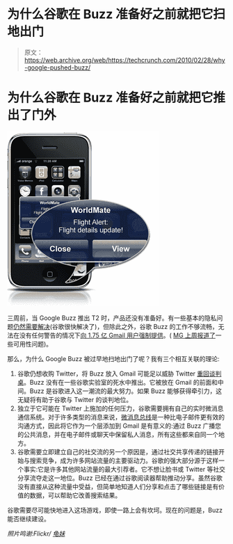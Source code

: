 # 为什么谷歌在 Buzz 准备好之前就把它扫地出门

> 原文：<https://web.archive.org/web/https://techcrunch.com/2010/02/28/why-google-pushed-buzz/>

# 为什么谷歌在 Buzz 准备好之前就把它推出了门外

![](img/4dc71ddbc9223cd54499f8ad56df242a.png)

三周前，当 Google Buzz 推出 T2 时，产品还没有准备好。有一些基本的隐私问题[仍然需要解决](https://web.archive.org/web/20221006063613/http://www.techmeme.com/100211/p74#a100211p74)(谷歌很快解决了)，但除此之外，谷歌 Buzz 的工作不够流畅，无法在没有任何警告的情况下[向 1.75 亿 Gmail 用户强制提供](https://web.archive.org/web/20221006063613/https://beta.techcrunch.com/2010/02/17/google-buzz-warning-force-feeding-users-can-result-in-vomiting/)。( [MG 上周报道了](https://web.archive.org/web/20221006063613/https://beta.techcrunch.com/2010/02/22/google-buzz-review/)一些可用性问题)。

那么，为什么 Google Buzz 被过早地扫地出门了呢？我有三个相互关联的理论:

1.  谷歌仍想收购 Twitter，将 Buzz 放入 Gmail 可能足以威胁 Twitter [重回谈判桌](https://web.archive.org/web/20221006063613/https://beta.techcrunch.com/2009/04/03/twitter-wouldnt-sell-for-1-billion-says-source/)。Buzz 没有在一些谷歌实验室的死水中推出。它被放在 Gmail 的前面和中间。Buzz 是谷歌进入这一潮流的最大努力。如果 Buzz 能够获得牵引力，这无疑将有助于谷歌与 Twitter 的谈判地位。
2.  独立于它可能在 Twitter 上施加的任何压力，谷歌需要拥有自己的实时微消息通信系统。对于许多类型的消息来说，[微消息总线](https://web.archive.org/web/20221006063613/https://beta.techcrunch.com/2009/11/14/all-aboard-the-micro-message-bus/)是一种比电子邮件更有效的沟通方式，因此将它作为一个层添加到 Gmail 是有意义的:通过 Buzz 广播您的公共消息，并在电子邮件或聊天中保留私人消息，所有这些都来自同一个地方。
3.  谷歌需要立即建立自己的社交流的另一个原因是，通过社交共享传递的链接开始与搜索竞争，成为许多网站流量的主要驱动力。谷歌的强大部分源于这样一个事实:它是许多其他网站流量的最大引荐者。它不想让脸书或 Twitter 等社交分享流夺走这一地位。Buzz 已经在通过谷歌阅读器帮助推动分享。虽然谷歌没有直接从这种流量中受益，但简单地知道人们分享和点击了哪些链接是有价值的数据，可以帮助它改善搜索结果。

谷歌需要尽可能快地进入这场游戏，即使一路上会有坎坷。现在的问题是，Buzz 能否继续建设。

*照片鸣谢:Flickr/* [*龟妹*](https://web.archive.org/web/20221006063613/http://www.flickr.com/photos/chelseagirlphotos/424188962/)